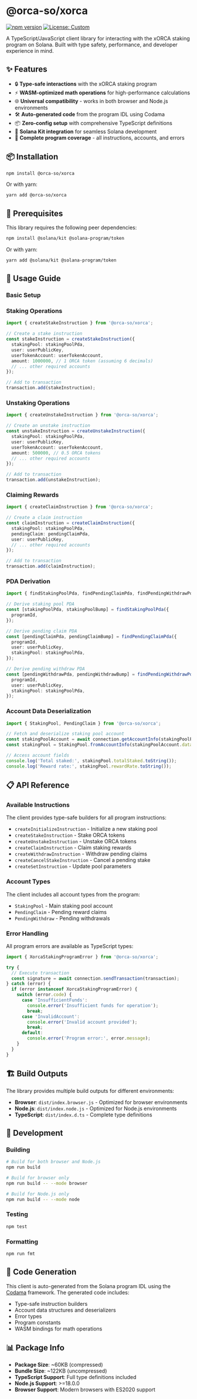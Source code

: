 # @orca-so/xorca

[![npm version](https://badge.fury.io/js/%40orca-so%2Fxorca.svg)](https://badge.fury.io/js/%40orca-so%2Fxorca)
[![License: Custom](https://img.shields.io/badge/License-Custom-blue.svg)](../LICENSE)

A TypeScript/JavaScript client library for interacting with the xORCA staking program on Solana. Built with type safety, performance, and developer experience in mind.

## ✨ Features

- 🔒 **Type-safe interactions** with the xORCA staking program
- ⚡ **WASM-optimized math operations** for high-performance calculations
- 🌐 **Universal compatibility** - works in both browser and Node.js environments
- 🛠️ **Auto-generated code** from the program IDL using Codama
- 📦 **Zero-config setup** with comprehensive TypeScript definitions
- 🔗 **Solana Kit integration** for seamless Solana development
- 🎯 **Complete program coverage** - all instructions, accounts, and errors

## 📦 Installation

```bash
npm install @orca-so/xorca
```

Or with yarn:

```bash
yarn add @orca-so/xorca
```

## 🔧 Prerequisites

This library requires the following peer dependencies:

```bash
npm install @solana/kit @solana-program/token
```

Or with yarn:

```bash
yarn add @solana/kit @solana-program/token
```

## 📖 Usage Guide

### Basic Setup

### Staking Operations

```typescript
import { createStakeInstruction } from '@orca-so/xorca';

// Create a stake instruction
const stakeInstruction = createStakeInstruction({
  stakingPool: stakingPoolPda,
  user: userPublicKey,
  userTokenAccount: userTokenAccount,
  amount: 1000000, // 1 ORCA token (assuming 6 decimals)
  // ... other required accounts
});

// Add to transaction
transaction.add(stakeInstruction);
```

### Unstaking Operations

```typescript
import { createUnstakeInstruction } from '@orca-so/xorca';

// Create an unstake instruction
const unstakeInstruction = createUnstakeInstruction({
  stakingPool: stakingPoolPda,
  user: userPublicKey,
  userTokenAccount: userTokenAccount,
  amount: 500000, // 0.5 ORCA tokens
  // ... other required accounts
});

// Add to transaction
transaction.add(unstakeInstruction);
```

### Claiming Rewards

```typescript
import { createClaimInstruction } from '@orca-so/xorca';

// Create a claim instruction
const claimInstruction = createClaimInstruction({
  stakingPool: stakingPoolPda,
  pendingClaim: pendingClaimPda,
  user: userPublicKey,
  // ... other required accounts
});

// Add to transaction
transaction.add(claimInstruction);
```

### PDA Derivation

```typescript
import { findStakingPoolPda, findPendingClaimPda, findPendingWithdrawPda } from '@orca-so/xorca';

// Derive staking pool PDA
const [stakingPoolPda, stakingPoolBump] = findStakingPoolPda({
  programId,
});

// Derive pending claim PDA
const [pendingClaimPda, pendingClaimBump] = findPendingClaimPda({
  programId,
  user: userPublicKey,
  stakingPool: stakingPoolPda,
});

// Derive pending withdraw PDA
const [pendingWithdrawPda, pendingWithdrawBump] = findPendingWithdrawPda({
  programId,
  user: userPublicKey,
  stakingPool: stakingPoolPda,
});
```

### Account Data Deserialization

```typescript
import { StakingPool, PendingClaim } from '@orca-so/xorca';

// Fetch and deserialize staking pool account
const stakingPoolAccount = await connection.getAccountInfo(stakingPoolPda);
const stakingPool = StakingPool.fromAccountInfo(stakingPoolAccount.data);

// Access account fields
console.log('Total staked:', stakingPool.totalStaked.toString());
console.log('Reward rate:', stakingPool.rewardRate.toString());
```

## 📋 API Reference

### Available Instructions

The client provides type-safe builders for all program instructions:

- `createInitializeInstruction` - Initialize a new staking pool
- `createStakeInstruction` - Stake ORCA tokens
- `createUnstakeInstruction` - Unstake ORCA tokens
- `createClaimInstruction` - Claim staking rewards
- `createWithdrawInstruction` - Withdraw pending claims
- `createCancelStakeInstruction` - Cancel a pending stake
- `createSetInstruction` - Update pool parameters

### Account Types

The client includes all account types from the program:

- `StakingPool` - Main staking pool account
- `PendingClaim` - Pending reward claims
- `PendingWithdraw` - Pending withdrawals

### Error Handling

All program errors are available as TypeScript types:

```typescript
import { XorcaStakingProgramError } from '@orca-so/xorca';

try {
  // Execute transaction
  const signature = await connection.sendTransaction(transaction);
} catch (error) {
  if (error instanceof XorcaStakingProgramError) {
    switch (error.code) {
      case 'InsufficientFunds':
        console.error('Insufficient funds for operation');
        break;
      case 'InvalidAccount':
        console.error('Invalid account provided');
        break;
      default:
        console.error('Program error:', error.message);
    }
  }
}
```

## 🏗️ Build Outputs

The library provides multiple build outputs for different environments:

- **Browser**: `dist/index.browser.js` - Optimized for browser environments
- **Node.js**: `dist/index.node.js` - Optimized for Node.js environments
- **TypeScript**: `dist/index.d.ts` - Complete type definitions

## 🔧 Development

### Building

```bash
# Build for both browser and Node.js
npm run build

# Build for browser only
npm run build -- --mode browser

# Build for Node.js only
npm run build -- --mode node
```

### Testing

```bash
npm test
```

### Formatting

```bash
npm run fmt
```

## 🔄 Code Generation

This client is auto-generated from the Solana program IDL using the [Codama](https://github.com/codama-ai/codama) framework. The generated code includes:

- Type-safe instruction builders
- Account data structures and deserializers
- Error types
- Program constants
- WASM bindings for math operations

## 📊 Package Info

- **Package Size**: ~60KB (compressed)
- **Bundle Size**: ~122KB (uncompressed)
- **TypeScript Support**: Full type definitions included
- **Node.js Support**: >=18.0.0
- **Browser Support**: Modern browsers with ES2020 support

